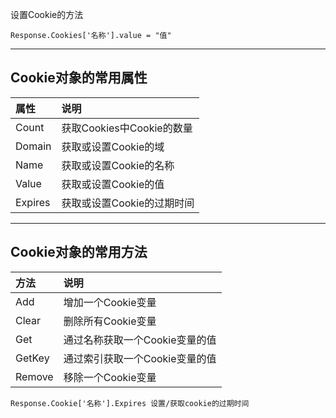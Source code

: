 设置Cookie的方法

```
Response.Cookies['名称'].value = "值"
```

---

## Cookie对象的常用属性

| 属性 | 说明 |
| :--- | :--- |
| Count | 获取Cookies中Cookie的数量 |
| Domain | 获取或设置Cookie的域 |
| Name | 获取或设置Cookie的名称 |
| Value | 获取或设置Cookie的值 |
| Expires | 获取或设置Cookie的过期时间 |

---

## Cookie对象的常用方法

| 方法 | 说明 |
| :--- | :--- |
| Add | 增加一个Cookie变量 |
| Clear | 删除所有Cookie变量 |
| Get | 通过名称获取一个Cookie变量的值 |
| GetKey | 通过索引获取一个Cookie变量的值 |
| Remove | 移除一个Cookie变量 |

```
Response.Cookie['名称'].Expires 设置/获取cookie的过期时间
```



